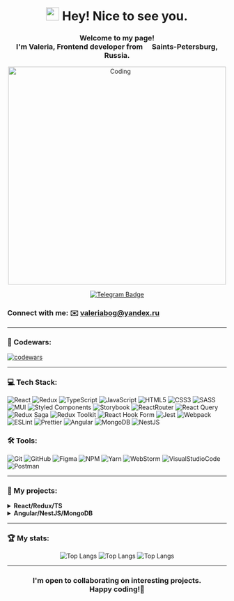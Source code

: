 <div align="center" >
<h1><img src="https://emojis.slackmojis.com/emojis/images/1531849430/4246/blob-sunglasses.gif?1531849430" width="30"/> Hey! Nice to see you.</h1>

<h3>Welcome to my page! </br> I'm Valeria, <b>Frontend developer</b>
from <img src="https://upload.wikimedia.org/wikipedia/commons/thumb/d/d4/Flag_of_Russia.png/320px-Flag_of_Russia.png" width="13"/> <b>
Saints-Petersburg, Russia</b>. </h3>

<img  alt="Coding" width="500" src="https://media.tenor.com/GfSX-u7VGM4AAAAC/coding.gif">

[![Telegram Badge](https://img.shields.io/badge/Telegram-2CA5E0?style=for-the-badge&logo=telegram&logoColor=white)](https://t.me/ValeriaBog)
</div>

### Connect with me: ✉️ [valeriabog@yandex.ru](mailto:valeriabog@yandex.ru)

--- 

### 📕 Codewars:

[![codewars](https://www.codewars.com/users/ValeriaBog/badges/large?logo=true)](https://www.codewars.com/users/ValeriaBog)

--- 

### 💻 Tech Stack:

![React](https://img.shields.io/badge/React-20232A?style=for-the-badge&logo=react&logoColor=61DAFB)
![Redux](https://img.shields.io/badge/Redux-593D88?style=for-the-badge&logo=redux&logoColor=white)
![TypeScript](https://img.shields.io/badge/TypeScript-007ACC?style=for-the-badge&logo=typescript&logoColor=white)
![JavaScript](https://img.shields.io/badge/javascript-%23323330.svg?style=for-the-badge&logo=javascript&logoColor=%23F7DF1E)
![HTML5](https://img.shields.io/badge/HTML5-E34F26?style=for-the-badge&logo=html5&logoColor=white)
![CSS3](https://img.shields.io/badge/CSS3-1572B6?style=for-the-badge&logo=css3&logoColor=white)
![SASS](https://img.shields.io/badge/SASS-hotpink.svg?style=for-the-badge&logo=SASS&logoColor=white)
![MUI](https://img.shields.io/badge/MUI-%230081CB.svg?style=for-the-badge&logo=mui&logoColor=white)
![Styled Components](https://img.shields.io/badge/styled--components-DB7093?style=for-the-badge&logo=styled-components&logoColor=white)
![Storybook](https://img.shields.io/badge/-Storybook-FF4785?style=for-the-badge&logo=storybook&logoColor=white)
![ReactRouter](https://img.shields.io/badge/React_Router-CA4245?style=for-the-badge&logo=react-router&logoColor=white)
![React Query](https://img.shields.io/badge/-React%20Query-FF4154?style=for-the-badge&logo=react%20query&logoColor=white)
![Redux Saga](https://img.shields.io/badge/Redux%20Saga-yellow?style=for-the-badge&logo=redux-saga)
![Redux Toolkit](https://img.shields.io/badge/Redux%20Toolkit-blue?style=for-the-badge&logo=redux)
![React Hook Form](https://img.shields.io/badge/React%20Hook%20Form-%23EC5990.svg?style=for-the-badge&logo=reacthookform&logoColor=white)
![Jest](https://img.shields.io/badge/-jest-%23C21325?style=for-the-badge&logo=jest&logoColor=white)
![Webpack](https://img.shields.io/badge/webpack-%238DD6F9.svg?style=for-the-badge&logo=webpack&logoColor=black)
![ESLint](https://img.shields.io/badge/ESLint-4B3263?style=for-the-badge&logo=eslint&logoColor=white)
![Prettier](https://img.shields.io/badge/prettier-1A2C34?style=for-the-badge&logo=prettier&logoColor=F7BA3E)
![Angular](https://img.shields.io/badge/Angular-red?style=for-the-badge&logo=angular)
![MongoDB](https://img.shields.io/badge/MongoDB-green?style=for-the-badge&logo=mongodb)
![NestJS](https://img.shields.io/badge/NestJS-red?style=for-the-badge&logo=nestjs)
<!-- ![Storybook](https://img.shields.io/badge/-Storybook-FF4785?style=for-the-badge&logo=storybook&logoColor=white) -->

### 🛠 Tools:

![Git](https://img.shields.io/badge/git-%23F05033.svg?style=for-the-badge&logo=git&logoColor=white)
![GitHub](https://img.shields.io/badge/github-%23121011.svg?style=for-the-badge&logo=github&logoColor=white)
![Figma](https://img.shields.io/badge/Figma-F24E1E?style=for-the-badge&logo=figma&logoColor=white)
![NPM](https://img.shields.io/badge/NPM-%23CB3837.svg?style=for-the-badge&logo=npm&logoColor=white)
![Yarn](https://img.shields.io/badge/yarn-%232C8EBB.svg?style=for-the-badge&logo=yarn&logoColor=white)
![WebStorm](https://img.shields.io/badge/webstorm-143?style=for-the-badge&logo=webstorm&logoColor=white&color=black)
![VisualStudioCode](https://img.shields.io/badge/VS_Code-0078D4?style=for-the-badge&logo=visual%20studio%20code&logoColor=white)
![Postman](https://img.shields.io/badge/Postman-FF6C37?style=for-the-badge&logo=postman&logoColor=white)

--- 

### 💼 My projects:

<details>
<summary><b> React/Redux/TS </b></summary>
  <ul>
     <li>
        <a href="https://github.com/MrPapperlapapp/flash_cards">Flash cards(team development),</a>
        <a href="https://fc4.vercel.app/">Deployed Flash cards</a>
     </li>
    <li>
        <a href="https://github.com/ValeriaBog/portfolio">My portfolio, </a>
        <a href="https://valeriabog.github.io/Portfolio/">Deployed portfolio</a>
     </li>
      <li>
        <a href="https://github.com/ValeriaBog/social-network-update">Social Network,</a>
     </li>
      <li>
        <a href="https://github.com/ValeriaBog/Todolist">Todo Manager,</a>
        <a href="https://task-manager-update.vercel.app/">Deployed Todo Manager</a>
     </li>
  </ul>
</details>

<details><summary><b> Angular/NestJS/MongoDB </b></summary>
  <ul>
     <li>
        <a href="https://github.com/ValeriaBog/Online-ready-to-eat-delivery-service-frontend.git">Online delivery of ready-made food</a>
     </li>
  </ul>
</details>

--- 

### 🏆 My stats:

<div align="center">

![Top Langs](http://github-profile-summary-cards.vercel.app/api/cards/profile-details?username=ValeriaBog&theme=nightowl)
![Top Langs](http://github-profile-summary-cards.vercel.app/api/cards/repos-per-language?username=ValeriaBog&theme=nightowl)
![Top Langs](http://github-profile-summary-cards.vercel.app/api/cards/most-commit-language?username=ValeriaBog&theme=nightowl)

</div>

--- 
<h3 align="center" >
I'm open to collaborating on interesting projects. <br>Happy coding!🥇
</h3>
<!--
**ValeriaBog/ValeriaBog** is a ✨ _special_ ✨ repository because its `README.md` (this file) appears on your GitHub profile.

Here are some ideas to get you started:

- 🔭 I’m currently working on ...
- 🌱 I’m currently learning ...
- 👯 I’m looking to collaborate on ...
- 🤔 I’m looking for help with ...
- 💬 Ask me about ...
- 📫 How to reach me: ...
- 😄 Pronouns: ...
- ⚡ Fun fact: ...
  -->

